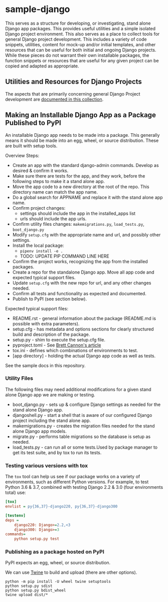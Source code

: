 # sample-django

This serves as a structure for developing, or investigating, stand alone Django app packages. This provides useful utilities and a simple isolated Django project environment. This also serves as a place to collect tools for general Django project development. This includes a variety of code snippets, utilities, content for mock-up and/or initial templates, and other resources that can be useful for both initial and ongoing Django projects. While these pieces do not warrant their own installable packages, the function snippets or resources that are useful for any given project can be copied and adapted as appropriate.

## Utilities and Resources for Django Projects

The aspects that are primarily concerning general Django Project development are
[documented in this collection](project_tools.md).

## Making an Installable Django App as a Package Published to PyPI

An installable Django app needs to be made into a package. This generally means it should be made into an egg, wheel, or source distribution. These are built with setup tools.

Overview Steps:

* Create an app with the standard django-admin commands. Develop as desired & confirm it works.
* Make sure there are tests for the app, and they work, before the following steps to make it a stand alone app.
* Move the app code to a new directory at the root of the repo. This directory name can match the app name.
* Do a global search for APPNAME and replace it with the stand alone app name.
* Confirm project changes:
  * settings should include the app in the installed_apps list
  * urls should include the app urls.
* Confirm utility files changes: `makemigrations.py`, `load_tests.py`, `boot_django.py`
* Modify `setup.cfg` with the appropriate name and url, and possibly other settings.
* Install the local package:
  * `pipenv install -e .`
  * TODO: UPDATE PIP COMMAND LINE HERE
* Confirm the project works, recognizing the app from the installed packages.
* Create a repo for the standalone Django app. Move all app code and expected typical support files.
* Update `setup.cfg` with the new repo for url, and any other changes needed.
* Confirm all tests and functionality as expected and documented.
* Publish to PyPI (see section below).

Expected typical support files:

* README.rst - general information about the package (README.md is possible with extra parameters).
* setup.cfg - has metadata and options sections for clearly structured build and description of the package.
* setup.py - shim to execute the setup.cfg file.
* pyproject.toml - See [Brett Cannon's article](https://snarky.ca/what-the-heck-is-pyproject-toml/)
* tox.ini - defines which combinations of environments to test.
* [app directory] - holding the actual Django app code as well as tests.

See the sample docs in this repository.

### Utility Files

The following files may need additional modifications for a given stand alone Django app we are making or testing.

* boot_django.py - sets up & configure Django settings as needed for the stand alone Django app.
* djangoshell.py - start a shell that is aware of our configured Django project including the stand alone app.
* makemigrations.py - creates the migration files needed for the stand alone Django app models.
* migrate.py - performs table migrations so the database is setup as needed.
* load_tests.py - can run all or some tests.Used by package manager to get its test suite, and by tox to run its tests.

### Testing various versions with tox

The `tox` tool can help us see if our package works on a variety of environments, such as different Python versions.
For example, to test Python 3.6 & 3.7, combined with testing Django 2.2 & 3.0 (four environments total) use:

```tox.ini
[tox]
envlist = py{36,37}-django220, py{36,37}-django300

[testenv]
deps =
    django220: Django>=2.2,<3
    django300: Django>=3
commands=
    python setup.py test
```

### Publishing as a package hosted on PyPI

PyPI expects an egg, wheel, or source distribution.

We can use [Twine](https://twine.readthedocs.io/en/latest/) to build and upload (there are other options).

```Shell
python -m pip install -U wheel twine setuptools
python setup.py sdist
python setup.py bdist_wheel
twine upload dist/*
```
